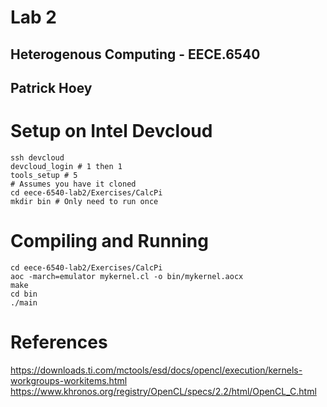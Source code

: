 # Lab 2
## Heterogenous Computing - EECE.6540
## Patrick Hoey


# Setup on Intel Devcloud
```shell
ssh devcloud
devcloud_login # 1 then 1
tools_setup # 5
# Assumes you have it cloned
cd eece-6540-lab2/Exercises/CalcPi
mkdir bin # Only need to run once
```

# Compiling and Running
```shell
cd eece-6540-lab2/Exercises/CalcPi
aoc -march=emulator mykernel.cl -o bin/mykernel.aocx
make
cd bin
./main
```

# References
https://downloads.ti.com/mctools/esd/docs/opencl/execution/kernels-workgroups-workitems.html 
https://www.khronos.org/registry/OpenCL/specs/2.2/html/OpenCL_C.html

